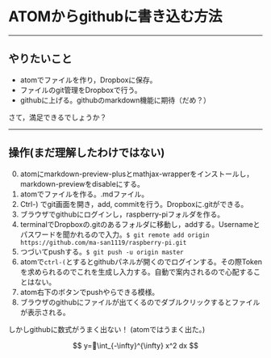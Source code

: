 ATOMからgithubに書き込む方法
============================

---
やりたいこと
-----------

- atomでファイルを作り，Dropboxに保存。
- ファイルのgit管理をDropboxで行う。
- githubに上げる。githubのmarkdown機能に期待（だめ？）


さて，満足できるでしょうか？

---
操作(まだ理解したわけではない)
--------------------------

0. atomにmarkdown-preview-plusとmathjax-wrapperをインストールし，markdown-previewをdisableにする。
1. atomでファイルを作る。.mdファイル。
2. Ctrl-) でgit画面を開き，add, commitを行う。Dropboxに.gitができる。
3. ブラウザでgithubにログインし，raspberry-piフォルダを作る。
4. terminalでDropboxの.gitのあるフォルダに移動し，addする。Usernameとパスワードを聞かれるので入力。`$ git remote add origin https://github.com/ma-san1119/raspberry-pi.git`
5. つづいてpushする。`$ git push -u origin master`
6. atomで`ctrl-(`とするとgithubパネルが開くのでログインする。その際Tokenを求められるのでこれを生成し入力する。自動で案内されるので心配することはない。
7. atom右下のボタンでpushやらできる模様。
8. ブラウザのgithubにファイルが出てくるのでダブルクリックするとファイルが表示される。

しかしgithubに数式がうまく出ない！ (atomではうまく出た。)

$$
y=\int_{-\infty}^{\infty} x^2 dx
$$
